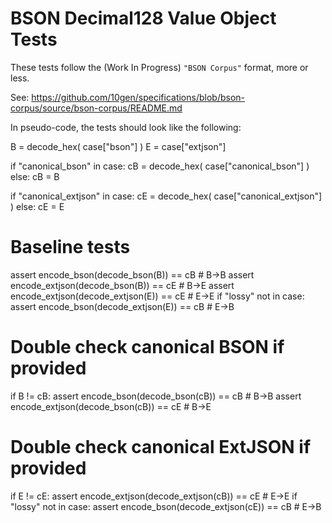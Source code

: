 # BSON Decimal128 Value Object Tests

These tests follow the (Work In Progress) `"BSON Corpus"` format, more or less.

See:
  https://github.com/10gen/specifications/blob/bson-corpus/source/bson-corpus/README.md

In pseudo-code, the tests should look like the following:

B  = decode_hex( case["bson"] )
E  = case["extjson"]

if "canonical_bson" in case:
    cB = decode_hex( case["canonical_bson"] )
else:
    cB = B

if "canonical_extjson" in case:
    cE = decode_hex( case["canonical_extjson"] )
else:
    cE = E

# Baseline tests
assert encode_bson(decode_bson(B)) == cB        # B->B
assert encode_extjson(decode_bson(B)) == cE     # B->E
assert encode_extjson(decode_extjson(E)) == cE  # E->E
if "lossy" not in case:
    assert encode_bson(decode_extjson(E)) == cB # E->B

# Double check canonical BSON if provided
if B != cB:
    assert encode_bson(decode_bson(cB)) == cB    # B->B
    assert encode_extjson(decode_bson(cB)) == cE # B->E

# Double check canonical ExtJSON if provided
if E != cE:
    assert encode_extjson(decode_extjson(cB)) == cE # E->E
    if "lossy" not in case:
        assert encode_bson(decode_extjson(cE)) == cB # E->B
